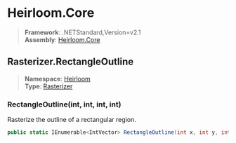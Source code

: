 # Heirloom.Core

> **Framework**: .NETStandard,Version=v2.1  
> **Assembly**: [Heirloom.Core][0]  

## Rasterizer.RectangleOutline

> **Namespace**: [Heirloom][0]  
> **Type**: [Rasterizer][1]  

### RectangleOutline(int, int, int, int)

Rasterize the outline of a rectangular region.

```cs
public static IEnumerable<IntVector> RectangleOutline(int x, int y, int width, int height)
```

[0]: ../Heirloom.Core.md
[1]: Heirloom.Rasterizer.md
